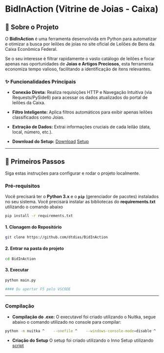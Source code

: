 # BidInAction (Vitrine de Joias - Caixa) 
## 🎯 Sobre o Projeto

O **BidInAction** é uma ferramenta desenvolvida em Python para automatizar e otimizar a busca por leilões de joias no site oficial de Leilões de Bens da Caixa Econômica Federal.

Se o seu interesse é filtrar rapidamente o vasto catálogo de leilões e focar apenas nas oportunidades de **Joias e Artigos Preciosos**, esta ferramenta economiza tempo valioso, facilitando a identificação de itens relevantes.

### ✨ Funcionalidades Principais

* **Conexão Direta:** Realiza requisições HTTP e Navegação Intuitiva (via Requests/PySide6) para acessar os dados atualizados do portal de leilões da Caixa.
* **Filtro Inteligente:** Aplica filtros automáticos para exibir apenas leilões classificados como Joias.
* **Extração de Dados:** Extrai informações cruciais de cada leilão (data, local, número, etc.).

* **Download do Setup:**
[Download](https://drive.google.com/file/d/19P0J6tyhz50FXrvJBKBzC92TTRQl7tQC/view?usp=drive_link)
[Setup](Installer/setup_vitrine_de_joias.exe)
---

## 🚀 Primeiros Passos

Siga estas instruções para configurar e rodar o projeto localmente.

### Pré-requisitos

Você precisará ter o **Python 3.x** e o **`pip`** (gerenciador de pacotes) instalados no seu sistema.
Você precisará instalar as bibliotecas do **requirements.txt** utilizando o comando abaixo
```bash 
pip install -r requirements.txt
```

#### 1. Clonagem do Repositório

```bash
git clone https://github.com/dtdias/BidInAction
```
#### 2. Entrar na pasta do projeto
```bash
cd BidInAction
```
#### 3. Executar 
```bash
python main.py

#### Ou apertar F5 pelo VSCODE
```
---
### Compilação

* **Compilação do .exe:**
O executavel foi criado utilizando o Nuitka, segue abaixo o comando utilizado no console para compilar:
```bash
python -m nuitka ^    --onefile ^    --windows-console-mode=disable ^    --msvc=latest ^    --enable-plugin=pyside6 ^    --output-filename="Vitrine de Joias - Caixa.exe" ^    --windows-icon-from-ico=icon/caixa-logo.ico ^    --windows-product-name="Vitrine de Joias - Caixa" ^    --windows-company-name="Sua Empresa" ^    --windows-file-version="1.0.0.0" ^    --windows-product-version="1.0.0.0" ^    --windows-file-description="Vitrine de Joias - Caixa" ^    --include-data-file=icon/caixa-logo.ico=icon/caixa-logo.ico ^    --include-data-file=assets/logo_vitrine_de_joias.png=assets/logo_vitrine_de_joias.png ^    main.py
```
* **Criação do Setup**
O setup foi criado utilizando o Inno Setup utilizando [script](script-inno-setup/script-vitrine-caixa.iss)
